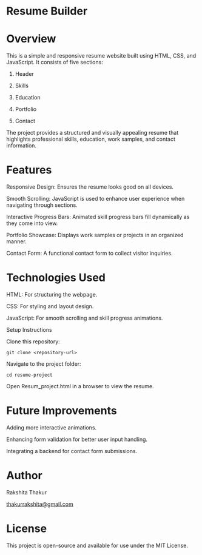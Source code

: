 # Resume Builder 

# Overview

This is a simple and responsive resume website built using HTML, CSS, and JavaScript. It consists of five sections:

1) Header

2) Skills

3) Education

4) Portfolio

5) Contact

The project provides a structured and visually appealing resume that highlights professional skills, education, work samples, and contact information.

# Features

Responsive Design: Ensures the resume looks good on all devices.

Smooth Scrolling: JavaScript is used to enhance user experience when navigating through sections.

Interactive Progress Bars: Animated skill progress bars fill dynamically as they come into view.

Portfolio Showcase: Displays work samples or projects in an organized manner.

Contact Form: A functional contact form to collect visitor inquiries.

# Technologies Used

HTML: For structuring the webpage.

CSS: For styling and layout design.

JavaScript: For smooth scrolling and skill progress animations.

Setup Instructions

Clone this repository:

    git clone <repository-url>

Navigate to the project folder:

    cd resume-project

Open Resum_project.html in a browser to view the resume.

# Future Improvements

Adding more interactive animations.

Enhancing form validation for better user input handling.

Integrating a backend for contact form submissions.
# Author 
Rakshita Thakur

thakurrakshita@gmail.com
# License

This project is open-source and available for use under the MIT License.
